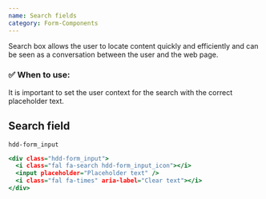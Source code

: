 ```yaml
---
name: Search fields
category: Form-Components
---
```


Search box allows the user to locate content quickly and efficiently and can be seen as a conversation between the user and the web page.

### ✅ When to use: 
It is important to set the user context for the search with the correct placeholder text.


## Search field
`hdd-form_input`

```search-fields.html
<div class="hdd-form_input">
  <i class="fal fa-search hdd-form_input_icon"></i>
  <input placeholder="Placeholder text" />
  <i class="fal fa-times" aria-label="Clear text"></i>
</div>
```